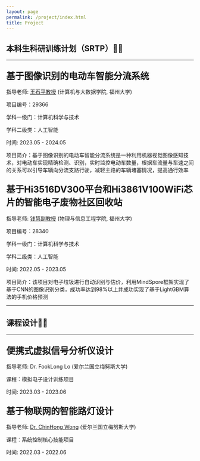 ```yaml
---
layout: page
permalink: /project/index.html
title: Project
---
```


## 本科生科研训练计划（SRTP）🐱‍💻

------

### **<font size=5>基于图像识别的电动车智能分流系统</font>**



指导老师: [王石平教授](https://ccds.fzu.edu.cn/info/1202/8958.htm) (计算机与大数据学院, 福州大学)

项目编号：29366 

学科一级门：计算机科学与技术 

学科二级类：人工智能 

时间: 2023.05 - 2024.05 

项目简介：基于图像识别的电动车智能分流系统是一种利用机器视觉图像感知技术，对电动车实现精确检测、识别，实时监控电动车数量，根据车流量与车速之间的关系可以引导车辆向分流支路行驶，减轻主路的车辆堵塞情况，提高通行效率



### **<font size=5>基于Hi3516DV300平台和Hi3861V100WiFi芯片的智能电子废物社区回收站</font>**



指导老师: [钱慧副教授](https://ieeexplore.ieee.org/author/37587238900) (物理与信息工程学院, 福州大学)

项目编号：28340 

学科一级门：计算机科学与技术 

学科二级类：人工智能 

时间: 2022.05 - 2023.05 

项目简介：该项目对电子垃圾进行自动识别与估价，利用MindSpore框架实现了基于CNN的图像识别分类，成功率达到98%以上并成功实现了基于LightGBM算法的手机价格预测



------



## 课程设计🐱‍🐉

------

### **<font size=5>便携式虚拟信号分析仪设计</font>**



指导老师: Dr. FookLong Lo (爱尔兰国立梅努斯大学)

课程：模拟电子设计训练项目

时间: 2023.03 - 2023.06



### **<font size=5>基于物联网的智能路灯设计</font>**



指导老师: [Dr. ChinHong Wong](https://www.researchgate.net/profile/Chin-Hong-Wong) (爱尔兰国立梅努斯大学)

课程：系统控制核心技能项目

时间: 2022.03 - 2022.06

